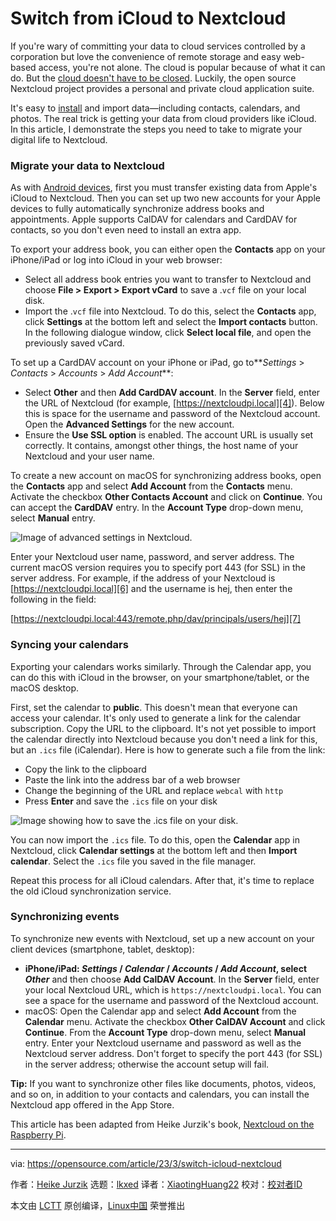 [#]: subject: "Switch from iCloud to Nextcloud"
[#]: via: "https://opensource.com/article/23/3/switch-icloud-nextcloud"
[#]: author: "Heike Jurzik https://opensource.com/users/hej"
[#]: collector: "lkxed"
[#]: translator: "XiaotingHuang22"
[#]: reviewer: " "
[#]: publisher: " "
[#]: url: " "

Switch from iCloud to Nextcloud
======

If you're wary of committing your data to cloud services controlled by a corporation but love the convenience of remote storage and easy web-based access, you're not alone. The cloud is popular because of what it can do. But the [cloud doesn't have to be closed][1]. Luckily, the open source Nextcloud project provides a personal and private cloud application suite.

It's easy to [install][2] and import data—including contacts, calendars, and photos. The real trick is getting your data from cloud providers like iCloud. In this article, I demonstrate the steps you need to take to migrate your digital life to Nextcloud.

### Migrate your data to Nextcloud

As with [Android devices][3], first you must transfer existing data from Apple's iCloud to Nextcloud. Then you can set up two new accounts for your Apple devices to fully automatically synchronize address books and appointments. Apple supports CalDAV for calendars and CardDAV for contacts, so you don't even need to install an extra app.

To export your address book, you can either open the **Contacts** app on your iPhone/iPad or log into iCloud in your web browser:

- Select all address book entries you want to transfer to Nextcloud and choose **File > Export > Export vCard** to save a .`vcf` file on your local disk.
- Import the .`vcf` file into Nextcloud. To do this, select the **Contacts** app, click **Settings** at the bottom left and select the **Import contacts** button. In the following dialogue window, click **Select local file**, and open the previously saved vCard.

To set up a CardDAV account on your iPhone or iPad, go to**_Settings_ > _Contacts_ > _Accounts_ > _Add Account_**:

- Select **Other** and then **Add CardDAV account**. In the **Server** field, enter the URL of Nextcloud (for example, [https://nextcloudpi.local][4]). Below this is space for the username and password of the Nextcloud account. Open the **Advanced Settings** for the new account.
- Ensure the **Use SSL option** is enabled. The account URL is usually set correctly. It contains, amongst other things, the host name of your Nextcloud and your user name.

To create a new account on macOS for synchronizing address books, open the **Contacts** app and select **Add Account** from the **Contacts** menu. Activate the checkbox **Other Contacts Account** and click on **Continue**. You can accept the **CardDAV** entry. In the **Account Type** drop-down menu, select **Manual** entry.

![Image of advanced settings in Nextcloud.][5]

Enter your Nextcloud user name, password, and server address. The current macOS version requires you to specify port 443 (for SSL) in the server address. For example, if the address of your Nextcloud is [https://nextcloudpi.local][6] and the username is hej, then enter the following in the field:

[https://nextcloudpi.local:443/remote.php/dav/principals/users/hej][7]

### Syncing your calendars

Exporting your calendars works similarly. Through the Calendar app, you can do this with iCloud in the browser, on your smartphone/tablet, or the macOS desktop.

First, set the calendar to **public**. This doesn't mean that everyone can access your calendar. It's only used to generate a link for the calendar subscription. Copy the URL to the clipboard. It's not yet possible to import the calendar directly into Nextcloud because you don't need a link for this, but an `.ics` file (iCalendar). Here is how to generate such a file from the link:

- Copy the link to the clipboard
- Paste the link into the address bar of a web browser
- Change the beginning of the URL and replace `webcal` with `http`
- Press **Enter** and save the `.ics` file on your disk

![Image showing how to save the .ics file on your disk.][8]

You can now import the `.ics` file. To do this, open the **Calendar** app in Nextcloud, click **Calendar settings** at the bottom left and then **Import calendar**. Select the `.ics` file you saved in the file manager.

Repeat this process for all iCloud calendars. After that, it's time to replace the old iCloud synchronization service.

### Synchronizing events

To synchronize new events with Nextcloud, set up a new account on your client devices (smartphone, tablet, desktop):

- **iPhone/iPad: _Settings_ / _Calendar_ / _Accounts_ / _Add Account_, select _Other_** and then choose **Add CalDAV Account**. In the **Server** field, enter your local Nextcloud URL, which is `https://nextcloudpi.local`. You can see a space for the username and password of the Nextcloud account.
- macOS: Open the Calendar app and select **Add Account** from the **Calendar** menu. Activate the checkbox **Other CalDAV Account** and click **Continue**. From the **Account Type** drop-down menu, select **Manual** entry. Enter your Nextcloud username and password as well as the Nextcloud server address. Don't forget to specify the port 443 (for SSL) in the server address; otherwise the account setup will fail.

**Tip:** If you want to synchronize other files like documents, photos, videos, and so on, in addition to your contacts and calendars, you can install the Nextcloud app offered in the App Store.

This article has been adapted from Heike Jurzik's book, [Nextcloud on the Raspberry Pi][9].

--------------------------------------------------------------------------------

via: https://opensource.com/article/23/3/switch-icloud-nextcloud

作者：[Heike Jurzik][a]
选题：[lkxed][b]
译者：[XiaotingHuang22](https://github.com/XiaotingHuang22)
校对：[校对者ID](https://github.com/校对者ID)

本文由 [LCTT](https://github.com/LCTT/TranslateProject) 原创编译，[Linux中国](https://linux.cn/) 荣誉推出

[a]: https://opensource.com/users/hej
[b]: https://github.com/lkxed/
[1]: https://opensource.com/article/20/10/keep-cloud-open
[2]: https://opensource.com/article/21/1/nextcloud-productivity
[3]: https://opensource.com/article/23/3/switch-google-nextcloud
[4]: https://nextcloudpi.local/
[5]: https://opensource.com/sites/default/files/2023-02/advancedSettings-Nextcloud.png
[6]: https://nextcloudpi.local
[7]: https://nextcloudpi.local:443/remote.php/dav/principals/users/hej
[8]: https://opensource.com/sites/default/files/2023-02/NextcloudSaveIcsfile.png
[9]: https://www.amazon.de/-/en/gp/product/B0BTPZH8WT/ref=dbs_a_def_rwt_bibl_vppi_i4
